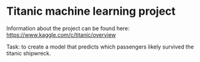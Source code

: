 # Titanic machine learning project

Information about the project can be found here: <https://www.kaggle.com/c/titanic/overview>

Task: to create a model that predicts which passengers likely survived the titanic shipwreck.
